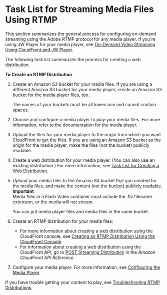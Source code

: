 # Task List for Streaming Media Files Using RTMP<a name="distribution-rtmp-creating"></a>

This section summarizes the general process for configuring on\-demand streaming using the Adobe RTMP protocol for any media player\. If you're using JW Player for your media player, see [On\-Demand Video Streaming Using CloudFront and JW Player](TutorialStreamingJWPlayer.md)\.

The following task list summarizes the process for creating a web distribution\.<a name="create-streaming-distribution-task-list"></a>

**To Create an RTMP Distribution**

1. Create an Amazon S3 bucket for your media files\. If you are using a different Amazon S3 bucket for your media player, create an Amazon S3 bucket for the media player files, too\.

   The names of your buckets must be all lowercase and cannot contain spaces\.

1. Choose and configure a media player to play your media files\. For more information, refer to the documentation for the media player\.

1. Upload the files for your media player to the origin from which you want CloudFront to get the files\. If you are using an Amazon S3 bucket as the origin for the media player, make the files \(not the bucket\) publicly readable\.

1. Create a web distribution for your media player\. \(You can also use an existing distribution\.\) For more information, see [Task List for Creating a Web Distribution](distribution-web-creating.md)\.

1. Upload your media files to the Amazon S3 bucket that you created for the media files, and make the content \(not the bucket\) publicly readable\.
**Important**  
Media files in a Flash Video container must include the \.flv filename extension, or the media will not stream\.

   You can put media player files and media files in the same bucket\. 

1. Create an RTMP distribution for your media files:
   + For more information about creating a web distribution using the CloudFront console, see [Creating an RTMP Distribution Using the CloudFront Console](distribution-rtmp-creating-console.md)\.
   + For information about creating a web distribution using the CloudFront API, go to [POST Streaming Distribution](http://docs.aws.amazon.com/cloudfront/latest/APIReference/API_CreateStreamingDistribution.html) in the *Amazon CloudFront API Reference*\.

1. Configure your media player\. For more information, see [Configuring the Media Player](Streaming_URLs.md)\.

If you have trouble getting your content to play, see [Troubleshooting RTMP Distributions](Streaming_Troubleshooting.md)\.
